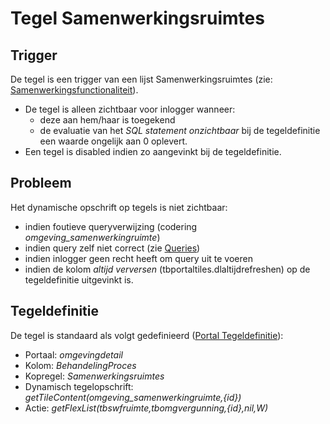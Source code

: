 # Tegel Samenwerkingsruimtes

## Trigger

De tegel is een trigger van een lijst Samenwerkingsruimtes (zie: [Samenwerkingsfunctionaliteit](/docs/instellen_inrichten/samenwerkingsfunctionaliteit.md)).

  * De tegel is alleen zichtbaar voor inlogger wanneer: 
    * deze aan hem/haar is toegekend 
    * de evaluatie van het *SQL statement onzichtbaar* bij de tegeldefinitie een waarde ongelijk aan 0 oplevert.
  * Een tegel is disabled indien zo aangevinkt bij de tegeldefinitie.

## Probleem

Het dynamische opschrift op tegels is niet zichtbaar:

  * indien foutieve queryverwijzing (codering *omgeving_samenwerkingruimte*) 
  * indien query zelf niet correct (zie [Queries](/docs/instellen_inrichten/queries.md))
  * indien inlogger geen recht heeft om query uit te voeren 
  * indien de kolom *altijd verversen* (tbportaltiles.dlaltijdrefreshen) op de tegeldefinitie uitgevinkt is.

## Tegeldefinitie

De tegel is standaard als volgt gedefinieerd ([Portal Tegeldefinitie](/docs/instellen_inrichten/portaldefinitie/portal_tegel.md)):

  * Portaal: *omgevingdetail*
  * Kolom: *BehandelingProces*
  * Kopregel: *Samenwerkingsruimtes*
  * Dynamisch tegelopschrift: *getTileContent(omgeving_samenwerkingruimte,{id})*
  * Actie: *getFlexList(tbswfruimte,tbomgvergunning,{id},nil,W)*

